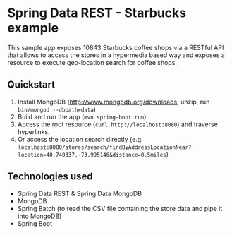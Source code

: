# Spring Data REST - Starbucks example

This sample app exposes 10843 Starbucks coffee shops via a RESTful API that allows to access the stores in a hypermedia based way and exposes a resource to execute geo-location search for coffee shops.

## Quickstart

1. Install MongoDB (http://www.mongodb.org/downloads, unzip, run `bin/mongod --dbpath=data`)
2. Build and run the app (`mvn spring-boot:run`)
3. Access the root resource (`curl http://localhost:8080`) and traverse hyperlinks.
4. Or access the location search directly (e.g. `localhost:8080/stores/search/findByAddressLocationNear?location=40.740337,-73.995146&distance=0.5miles`)

## Technologies used

- Spring Data REST & Spring Data MongoDB
- MongoDB
- Spring Batch (to read the CSV file containing the store data and pipe it into MongoDB)
- Spring Boot